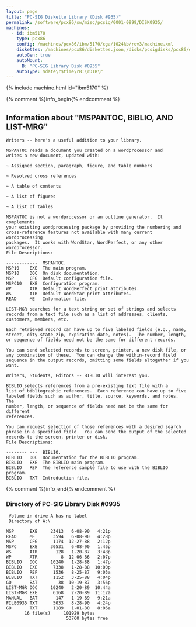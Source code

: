 ```yaml
---
layout: page
title: "PC-SIG Diskette Library (Disk #935)"
permalink: /software/pcx86/sw/misc/pcsig/0001-0999/DISK0935/
machines:
  - id: ibm5170
    type: pcx86
    config: /machines/pcx86/ibm/5170/cga/1024kb/rev3/machine.xml
    diskettes: /machines/pcx86/diskettes.json,/disks/pcsigdisks/pcx86/diskettes.json
    autoGen: true
    autoMount:
      B: "PC-SIG Library Disk #0935"
    autoType: $date\r$time\rB:\rDIR\r
---
```


{% include machine.html id="ibm5170" %}

{% comment %}info_begin{% endcomment %}

## Information about "MSPANTOC, BIBLIO, AND LIST-MRG"

    Writers -- here's a useful addition to your library.
    
    MSPANTOC reads a document you created on a wordprocessor and
    writes a new document, updated with:
    
    ~ Assigned section, paragraph, figure, and table numbers
    
    ~ Resolved cross references
    
    ~ A table of contents
    
    ~ A list of figures
    
    ~ A list of tables
    
    MSPANTOC is not a wordprocessor or an outline generator.  It complements
    your existing wordprocessing package by providing the numbering and
    cross-reference features not available with many current wordprocessing
    packages.  It works with WordStar, WordPerfect, or any other
    wordprocessor.
    File Descriptions:
    
    ------------  MSPANTOC.
    MSP10    EXE  The main program.
    MSP10    DOC  On disk documentation.
    MSP      CFG  Default configuration file.
    MSPC10   EXE  Configuration program.
    WP       ATR  Default WordPerfect print attributes.
    WS       ATR  Default WordStar print attributes.
    READ     ME   Information file.
    
    LIST-MGR searches for a text string or set of strings and selects
    records from a text file such as a list of addresses, clients,
    customers, members, etc.
    
    Each retrieved record can have up to five labeled fields (e.g., name,
    street, city-state-zip, expiration date, notes).  The number, length,
    or sequence of fields need not be the same for different records.
    
    You can send selected records to screen, printer, a new disk file, or
    any combination of these.  You can change the within-record field
    sequence in the output records, omitting some fields altogether if you
    want.
    
    Writers, Students, Editors -- BIBLIO will interest you.
    
    BIBLIO selects references from a pre-existing text file with a
    list of bibliographic references.  Each reference can have up to five
    labeled fields such as author, title, source, keywords, and notes.  The
    number, length, or sequence of fields need not be the same for different
    references.
    
    You can request selection of those references with a desired search
    phrase in a specified field.  You can send the output of the selected
    records to the screen, printer or disk.
    File Descriptions:
    
    -------- ---  BIBLIO.
    BIBLIO   DOC  Documentation for the BIBLIO program.
    BIBLIO   EXE  The BIBLIO main program.
    BIBLIO   REF  The reference sample file to use with the BIBLIO program.
    BIBLIO   TXT  Introduction file.
{% comment %}info_end{% endcomment %}


### Directory of PC-SIG Library Disk #0935

     Volume in drive A has no label
     Directory of A:\

    MSP      EXE     23413   6-08-90   4:21p
    READ     ME       3594   6-08-90   4:28p
    MSP      CFG      1174  12-27-88   2:12p
    MSPC     EXE     30531   6-08-90   1:46p
    WS       ATR       128   1-20-87   3:48p
    WP       ATR         8  12-06-86   2:07p
    BIBLIO   DOC     10240   1-28-88   1:47p
    BIBLIO   EXE      7338   1-28-88  10:00p
    BIBLIO   REF      1536   8-25-87   9:03a
    BIBLIO   TXT      1152   3-25-88   4:04p
    GO       BAT        38  10-19-87   3:56p
    LIST-MGR DOC     10240   2-20-89  10:44a
    LIST-MGR EXE      6168   2-20-89  11:12a
    MANUAL   BAT       147   1-19-89   9:21a
    FILE0935 TXT      5033   8-28-90   4:24p
    GO       TXT      1189   1-01-80   8:06a
           16 file(s)     101929 bytes
                           53760 bytes free
